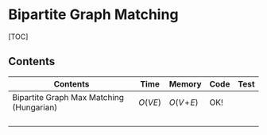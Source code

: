 # Bipartite Graph Matching



[TOC]



## Contents

| Contents                                 | Time    | Memory       | Code | Test |
| ---------------------------------------- | ------- | ------------ | ---- | ---- |
| Bipartite Graph Max Matching (Hungarian) | $O(VE)$ | $O(V\!+\!E)$ | OK!  |      |
|                                          |         |              |      |      |
|                                          |         |              |      |      |
|                                          |         |              |      |      |
|                                          |         |              |      |      |

